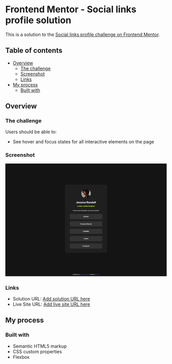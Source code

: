 # Frontend Mentor - Social links profile solution

This is a solution to the [Social links profile challenge on Frontend Mentor](https://www.frontendmentor.io/challenges/social-links-profile-UG32l9m6dQ).  

## Table of contents

- [Overview](#overview)
  - [The challenge](#the-challenge)
  - [Screenshot](#screenshot)
  - [Links](#links)
- [My process](#my-process)
  - [Built with](#built-with)


## Overview

### The challenge

Users should be able to:

- See hover and focus states for all interactive elements on the page

### Screenshot

![](./social-links-profile.png)


### Links

- Solution URL: [Add solution URL here](https://github.com/lariella/social-links-profile)
- Live Site URL: [Add live site URL here](https://lariella.github.io/social-links-profile/)

## My process

### Built with

- Semantic HTML5 markup
- CSS custom properties
- Flexbox


